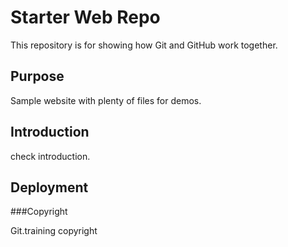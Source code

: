 # Starter Web Repo

This repository is for showing how Git and GitHub work together.

## Purpose

Sample website with plenty of files for demos.

## Introduction

check introduction.

## Deployment

###Copyright

Git.training copyright